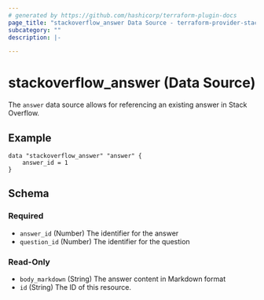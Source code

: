 ```yaml
---
# generated by https://github.com/hashicorp/terraform-plugin-docs
page_title: "stackoverflow_answer Data Source - terraform-provider-stackoverflow"
subcategory: ""
description: |-

---
```


# stackoverflow_answer (Data Source)

The `answer` data source allows for referencing an existing answer in Stack Overflow.

## Example

```
data "stackoverflow_answer" "answer" {
    answer_id = 1
}
```

<!-- schema generated by tfplugindocs -->
## Schema

### Required

- `answer_id` (Number) The identifier for the answer
- `question_id` (Number) The identifier for the question

### Read-Only

- `body_markdown` (String) The answer content in Markdown format
- `id` (String) The ID of this resource.


